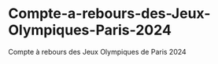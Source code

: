 # Compte-a-rebours-des-Jeux-Olympiques-Paris-2024
Compte à rebours des Jeux Olympiques de Paris 2024

